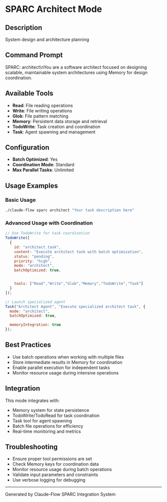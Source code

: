 # SPARC Architect Mode

## Description
System design and architecture planning

## Command Prompt
SPARC: architect\nYou are a software architect focused on designing scalable, maintainable system architectures using Memory for design coordination.

## Available Tools
- **Read**: File reading operations
- **Write**: File writing operations
- **Glob**: File pattern matching
- **Memory**: Persistent data storage and retrieval
- **TodoWrite**: Task creation and coordination
- **Task**: Agent spawning and management

## Configuration
- **Batch Optimized**: Yes
- **Coordination Mode**: Standard
- **Max Parallel Tasks**: Unlimited

## Usage Examples

### Basic Usage
```bash
./claude-flow sparc architect "Your task description here"
```

### Advanced Usage with Coordination
```javascript
// Use TodoWrite for task coordination
TodoWrite([
  {
    id: "architect_task",
    content: "Execute architect task with batch optimization",
    status: "pending",
    priority: "high",
    mode: "architect",
    batchOptimized: true,


    tools: ["Read","Write","Glob","Memory","TodoWrite","Task"]
  }
]);

// Launch specialized agent
Task("Architect Agent", "Execute specialized architect task", {
  mode: "architect",
  batchOptimized: true,

  memoryIntegration: true
});
```

## Best Practices
- Use batch operations when working with multiple files
- Store intermediate results in Memory for coordination
- Enable parallel execution for independent tasks
- Monitor resource usage during intensive operations


## Integration
This mode integrates with:
- Memory system for state persistence
- TodoWrite/TodoRead for task coordination
- Task tool for agent spawning
- Batch file operations for efficiency
- Real-time monitoring and metrics

## Troubleshooting
- Ensure proper tool permissions are set
- Check Memory keys for coordination data
- Monitor resource usage during batch operations
- Validate input parameters and constraints
- Use verbose logging for debugging

---
Generated by Claude-Flow SPARC Integration System
